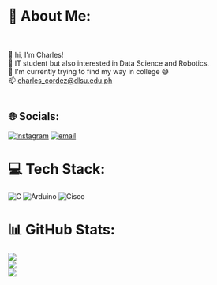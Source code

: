 # 💫 About Me:
<br><br>👋 hi, I'm Charles!<br>🤔 IT student but also interested in Data Science and Robotics.<br>🌱 I'm currently trying to find my way in college 😅<br>📫 charles_cordez@dlsu.edu.ph<br><br>


## 🌐 Socials:
[![Instagram](https://img.shields.io/badge/Instagram-%23E4405F.svg?logo=Instagram&logoColor=white)](https://instagram.com/csteph.05) [![email](https://img.shields.io/badge/Email-D14836?logo=gmail&logoColor=white)](mailto:charles_cordez@dlsu.edu.ph) 

# 💻 Tech Stack:
![C](https://img.shields.io/badge/c-%2300599C.svg?style=plastic&logo=c&logoColor=white) ![Arduino](https://img.shields.io/badge/-Arduino-00979D?style=plastic&logo=Arduino&logoColor=white) ![Cisco](https://img.shields.io/badge/cisco-%23049fd9.svg?style=plastic&logo=cisco&logoColor=black)
# 📊 GitHub Stats:
![](https://github-readme-stats.vercel.app/api?username=csteph05&theme=dark&hide_border=false&include_all_commits=false&count_private=false)<br/>
![](https://nirzak-streak-stats.vercel.app/?user=csteph05&theme=dark&hide_border=false)<br/>
![](https://github-readme-stats.vercel.app/api/top-langs/?username=csteph05&theme=dark&hide_border=false&include_all_commits=false&count_private=false&layout=compact)

<!-- Proudly created with GPRM ( https://gprm.itsvg.in ) -->
